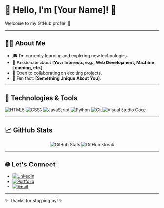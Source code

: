 # 🌟 Hello, I'm [Your Name]! 🌟

Welcome to my GitHub profile! 🚀

---

## 👨‍💻 About Me
- 🎓 I’m currently learning and exploring new technologies.
- 🌱 Passionate about **[Your Interests, e.g., Web Development, Machine Learning, etc.]**.
- 💼 Open to collaborating on exciting projects.
- 🌟 Fun fact: **[Something Unique About You]**.

---

## 🔧 Technologies & Tools
![HTML5](https://img.shields.io/badge/-HTML5-E34F26?logo=html5&logoColor=white)
![CSS3](https://img.shields.io/badge/-CSS3-1572B6?logo=css3&logoColor=white)
![JavaScript](https://img.shields.io/badge/-JavaScript-F7DF1E?logo=javascript&logoColor=black)
![Python](https://img.shields.io/badge/-Python-3776AB?logo=python&logoColor=white)
![Git](https://img.shields.io/badge/-Git-F05032?logo=git&logoColor=white)
![Visual Studio Code](https://img.shields.io/badge/-VS%20Code-007ACC?logo=visual-studio-code&logoColor=white)

---

## 📈 GitHub Stats
<p align="center">
  <img src="https://github-readme-stats.vercel.app/api?username=yourusername&show_icons=true&theme=radical" alt="GitHub Stats" />
  <img src="https://github-readme-streak-stats.herokuapp.com/?user=yourusername&theme=radical" alt="GitHub Streak" />
</p>

---

## 🌐 Let's Connect
- [![LinkedIn](https://img.shields.io/badge/LinkedIn-%230077B5.svg?logo=linkedin&logoColor=white)](https://linkedin.com/in/yourusername)
- [![Portfolio](https://img.shields.io/badge/-Portfolio-blueviolet?style=flat-square)](https://yourportfolio.com)
- [![Email](https://img.shields.io/badge/-Email-red?style=flat-square&logo=gmail&logoColor=white)](mailto:your-email@example.com)

---

✨ Thanks for stopping by! ✨
